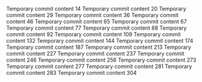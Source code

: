 Temporary commit content 14
Temporary commit content 20
Temporary commit content 29
Temporary commit content 36
Temporary commit content 46
Temporary commit content 65
Temporary commit content 67
Temporary commit content 77
Temporary commit content 88
Temporary commit content 92
Temporary commit content 109
Temporary commit content 132
Temporary commit content 144
Temporary commit content 174
Temporary commit content 187
Temporary commit content 213
Temporary commit content 227
Temporary commit content 237
Temporary commit content 246
Temporary commit content 256
Temporary commit content 273
Temporary commit content 277
Temporary commit content 281
Temporary commit content 283
Temporary commit content 304
